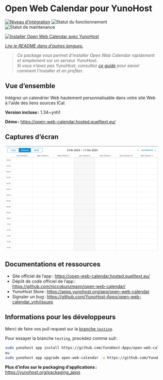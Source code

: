 <!--
Nota bene : ce README est automatiquement généré par <https://github.com/YunoHost/apps/tree/master/tools/readme_generator>
Il NE doit PAS être modifié à la main.
-->

# Open Web Calendar pour YunoHost

[![Niveau d’intégration](https://dash.yunohost.org/integration/open-web-calendar.svg)](https://dash.yunohost.org/appci/app/open-web-calendar) ![Statut du fonctionnement](https://ci-apps.yunohost.org/ci/badges/open-web-calendar.status.svg) ![Statut de maintenance](https://ci-apps.yunohost.org/ci/badges/open-web-calendar.maintain.svg)

[![Installer Open Web Calendar avec YunoHost](https://install-app.yunohost.org/install-with-yunohost.svg)](https://install-app.yunohost.org/?app=open-web-calendar)

*[Lire le README dans d'autres langues.](./ALL_README.md)*

> *Ce package vous permet d’installer Open Web Calendar rapidement et simplement sur un serveur YunoHost.*  
> *Si vous n’avez pas YunoHost, consultez [ce guide](https://yunohost.org/install) pour savoir comment l’installer et en profiter.*

## Vue d’ensemble

Intégrez un calendrier Web hautement personnalisable dans votre site Web à l'aide des liens sources ICal.

**Version incluse :** 1.34~ynh1

**Démo :** <https://open-web-calendar.hosted.quelltext.eu/>

## Captures d’écran

![Capture d’écran de Open Web Calendar](./doc/screenshots/screenshot.png)

## Documentations et ressources

- Site officiel de l’app : <https://open-web-calendar.hosted.quelltext.eu/>
- Dépôt de code officiel de l’app : <https://github.com/niccokunzmann/open-web-calendar/>
- YunoHost Store : <https://apps.yunohost.org/app/open-web-calendar>
- Signaler un bug : <https://github.com/YunoHost-Apps/open-web-calendar_ynh/issues>

## Informations pour les développeurs

Merci de faire vos pull request sur la [branche `testing`](https://github.com/YunoHost-Apps/open-web-calendar_ynh/tree/testing).

Pour essayer la branche `testing`, procédez comme suit :

```bash
sudo yunohost app install https://github.com/YunoHost-Apps/open-web-calendar_ynh/tree/testing --debug
ou
sudo yunohost app upgrade open-web-calendar -u https://github.com/YunoHost-Apps/open-web-calendar_ynh/tree/testing --debug
```

**Plus d’infos sur le packaging d’applications :** <https://yunohost.org/packaging_apps>
